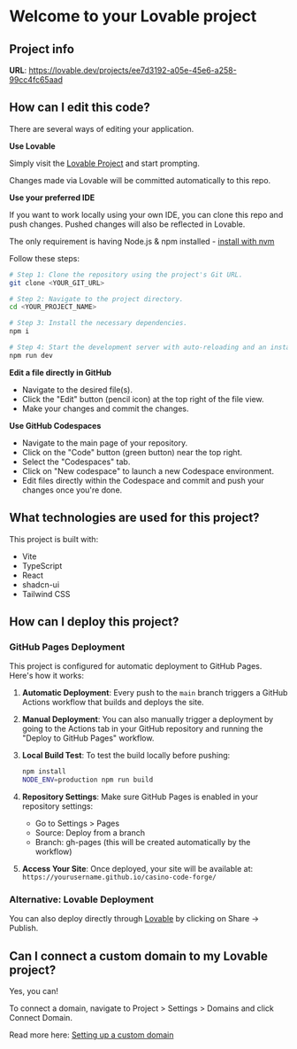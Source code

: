# Welcome to your Lovable project

## Project info

**URL**: https://lovable.dev/projects/ee7d3192-a05e-45e6-a258-99cc4fc65aad

## How can I edit this code?

There are several ways of editing your application.

**Use Lovable**

Simply visit the [Lovable Project](https://lovable.dev/projects/ee7d3192-a05e-45e6-a258-99cc4fc65aad) and start prompting.

Changes made via Lovable will be committed automatically to this repo.

**Use your preferred IDE**

If you want to work locally using your own IDE, you can clone this repo and push changes. Pushed changes will also be reflected in Lovable.

The only requirement is having Node.js & npm installed - [install with nvm](https://github.com/nvm-sh/nvm#installing-and-updating)

Follow these steps:

```sh
# Step 1: Clone the repository using the project's Git URL.
git clone <YOUR_GIT_URL>

# Step 2: Navigate to the project directory.
cd <YOUR_PROJECT_NAME>

# Step 3: Install the necessary dependencies.
npm i

# Step 4: Start the development server with auto-reloading and an instant preview.
npm run dev
```

**Edit a file directly in GitHub**

- Navigate to the desired file(s).
- Click the "Edit" button (pencil icon) at the top right of the file view.
- Make your changes and commit the changes.

**Use GitHub Codespaces**

- Navigate to the main page of your repository.
- Click on the "Code" button (green button) near the top right.
- Select the "Codespaces" tab.
- Click on "New codespace" to launch a new Codespace environment.
- Edit files directly within the Codespace and commit and push your changes once you're done.

## What technologies are used for this project?

This project is built with:

- Vite
- TypeScript
- React
- shadcn-ui
- Tailwind CSS

## How can I deploy this project?

### GitHub Pages Deployment

This project is configured for automatic deployment to GitHub Pages. Here's how it works:

1. **Automatic Deployment**: Every push to the `main` branch triggers a GitHub Actions workflow that builds and deploys the site.

2. **Manual Deployment**: You can also manually trigger a deployment by going to the Actions tab in your GitHub repository and running the "Deploy to GitHub Pages" workflow.

3. **Local Build Test**: To test the build locally before pushing:
   ```sh
   npm install
   NODE_ENV=production npm run build
   ```

4. **Repository Settings**: Make sure GitHub Pages is enabled in your repository settings:
   - Go to Settings > Pages
   - Source: Deploy from a branch
   - Branch: gh-pages (this will be created automatically by the workflow)

5. **Access Your Site**: Once deployed, your site will be available at:
   `https://yourusername.github.io/casino-code-forge/`

### Alternative: Lovable Deployment

You can also deploy directly through [Lovable](https://lovable.dev/projects/ee7d3192-a05e-45e6-a258-99cc4fc65aad) by clicking on Share -> Publish.

## Can I connect a custom domain to my Lovable project?

Yes, you can!

To connect a domain, navigate to Project > Settings > Domains and click Connect Domain.

Read more here: [Setting up a custom domain](https://docs.lovable.dev/tips-tricks/custom-domain#step-by-step-guide)
